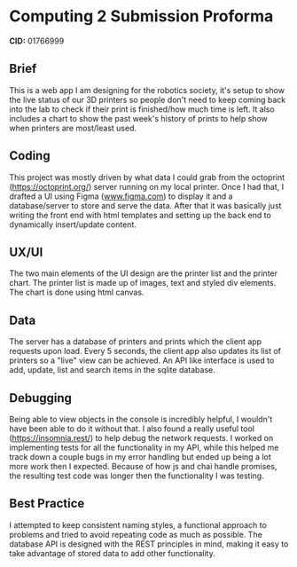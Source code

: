 # Computing 2 Submission Proforma

**CID:** 01766999

## Brief
This is a web app I am designing for the robotics society, it's setup to show the live status of our 3D printers so people don't need to keep coming back into the lab to check if their print is finished/how much time is left. It also includes a chart to show the past week's history of prints to help show when printers are most/least used.

## Coding
This project was mostly driven by what data I could grab from the octoprint (https://octoprint.org/) server running on my local printer. Once I had that, I drafted a UI using Figma (www.figma.com) to display it and a database/server to store and serve the data. After that it was basically just writing the front end with html templates and setting up the back end to dynamically insert/update content.

## UX/UI
The two main elements of the UI design are the printer list and the printer chart. The printer list is made up of images, text and styled div elements. The chart is done using html canvas.

## Data
The server has a database of printers and prints which the client app requests upon load. Every 5 seconds, the client app also updates its list of printers so a "live" view can be achieved. An API like interface is used to add, update, list and search items in the sqlite database.

## Debugging
Being able to view objects in the console is incredibly helpful, I wouldn't have been able to do it without that. I also found a really useful tool (https://insomnia.rest/) to help debug the network requests. I worked on implementing tests for all the functionality in my API, while this helped me track down a couple bugs in my error handling but ended up being a lot more work then I expected. Because of how js and chai handle promises, the resulting test code was longer then the functionality I was testing.

## Best Practice
I attempted to keep consistent naming styles, a functional approach to problems and tried to avoid repeating code as much as possible. The database API is designed with the REST principles in mind, making it easy to take advantage of stored data to add other functionality.
